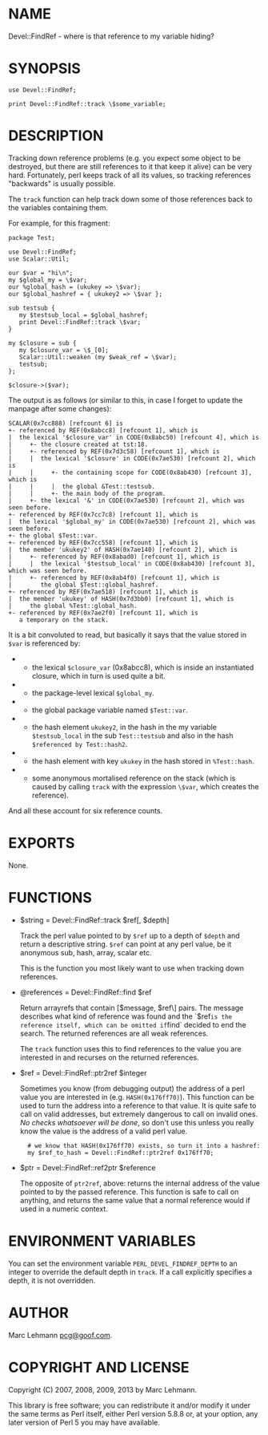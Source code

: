 # NAME

Devel::FindRef - where is that reference to my variable hiding?

# SYNOPSIS

    use Devel::FindRef;

    print Devel::FindRef::track \$some_variable;

# DESCRIPTION

Tracking down reference problems (e.g. you expect some object to be
destroyed, but there are still references to it that keep it alive) can be
very hard. Fortunately, perl keeps track of all its values, so tracking
references "backwards" is usually possible.

The `track` function can help track down some of those references back to
the variables containing them.

For example, for this fragment:

    package Test;

    use Devel::FindRef;
    use Scalar::Util;
                          
    our $var = "hi\n";
    my $global_my = \$var;
    our %global_hash = (ukukey => \$var);
    our $global_hashref = { ukukey2 => \$var };
                            
    sub testsub {
       my $testsub_local = $global_hashref;
       print Devel::FindRef::track \$var;
    }

    my $closure = sub {
       my $closure_var = \$_[0];
       Scalar::Util::weaken (my $weak_ref = \$var);
       testsub;
    };

    $closure->($var);

The output is as follows (or similar to this, in case I forget to update
the manpage after some changes):

    SCALAR(0x7cc888) [refcount 6] is
    +- referenced by REF(0x8abcc8) [refcount 1], which is
    |  the lexical '$closure_var' in CODE(0x8abc50) [refcount 4], which is
    |     +- the closure created at tst:18.
    |     +- referenced by REF(0x7d3c58) [refcount 1], which is
    |     |  the lexical '$closure' in CODE(0x7ae530) [refcount 2], which is
    |     |     +- the containing scope for CODE(0x8ab430) [refcount 3], which is
    |     |     |  the global &Test::testsub.
    |     |     +- the main body of the program.
    |     +- the lexical '&' in CODE(0x7ae530) [refcount 2], which was seen before.
    +- referenced by REF(0x7cc7c8) [refcount 1], which is
    |  the lexical '$global_my' in CODE(0x7ae530) [refcount 2], which was seen before.
    +- the global $Test::var.
    +- referenced by REF(0x7cc558) [refcount 1], which is
    |  the member 'ukukey2' of HASH(0x7ae140) [refcount 2], which is
    |     +- referenced by REF(0x8abad0) [refcount 1], which is
    |     |  the lexical '$testsub_local' in CODE(0x8ab430) [refcount 3], which was seen before.
    |     +- referenced by REF(0x8ab4f0) [refcount 1], which is
    |        the global $Test::global_hashref.
    +- referenced by REF(0x7ae518) [refcount 1], which is
    |  the member 'ukukey' of HASH(0x7d3bb0) [refcount 1], which is
    |     the global %Test::global_hash.
    +- referenced by REF(0x7ae2f0) [refcount 1], which is
       a temporary on the stack.

It is a bit convoluted to read, but basically it says that the value
stored in `$var` is referenced by:

- - the lexical `$closure_var` (0x8abcc8), which is inside an instantiated
closure, which in turn is used quite a bit.
- - the package-level lexical `$global_my`.
- - the global package variable named `$Test::var`.
- - the hash element `ukukey2`, in the hash in the my variable
`$testsub_local` in the sub `Test::testsub` and also in the hash
`$referenced by Test::hash2`.
- - the hash element with key `ukukey` in the hash stored in
`%Test::hash`.
- - some anonymous mortalised reference on the stack (which is caused
by calling `track` with the expression `\$var`, which creates the
reference).

And all these account for six reference counts.

# EXPORTS

None.

# FUNCTIONS

- $string = Devel::FindRef::track $ref\[, $depth\]

    Track the perl value pointed to by `$ref` up to a depth of `$depth` and
    return a descriptive string. `$ref` can point at any perl value, be it
    anonymous sub, hash, array, scalar etc.

    This is the function you most likely want to use when tracking down
    references.

- @references = Devel::FindRef::find $ref

    Return arrayrefs that contain \[$message, $ref\] pairs. The message
    describes what kind of reference was found and the `$ref` is the
    reference itself, which can be omitted if `find` decided to end the
    search. The returned references are all weak references.

    The `track` function uses this to find references to the value you are
    interested in and recurses on the returned references.

- $ref = Devel::FindRef::ptr2ref $integer

    Sometimes you know (from debugging output) the address of a perl value you
    are interested in (e.g. `HASH(0x176ff70)`). This function can be used to
    turn the address into a reference to that value. It is quite safe to call
    on valid addresses, but extremely dangerous to call on invalid ones.  _No
    checks whatsoever will be done_, so don't use this unless you really know
    the value is the address of a valid perl value.

        # we know that HASH(0x176ff70) exists, so turn it into a hashref:
        my $ref_to_hash = Devel::FindRef::ptr2ref 0x176ff70;

- $ptr = Devel::FindRef::ref2ptr $reference

    The opposite of `ptr2ref`, above: returns the internal address of the
    value pointed to by the passed reference. This function is safe to call on
    anything, and returns the same value that a normal reference would if used
    in a numeric context.

# ENVIRONMENT VARIABLES

You can set the environment variable `PERL_DEVEL_FINDREF_DEPTH` to an
integer to override the default depth in `track`. If a call explicitly
specifies a depth, it is not overridden.

# AUTHOR

Marc Lehmann <pcg@goof.com>.

# COPYRIGHT AND LICENSE

Copyright (C) 2007, 2008, 2009, 2013 by Marc Lehmann.

This library is free software; you can redistribute it and/or modify
it under the same terms as Perl itself, either Perl version 5.8.8 or,
at your option, any later version of Perl 5 you may have available.
